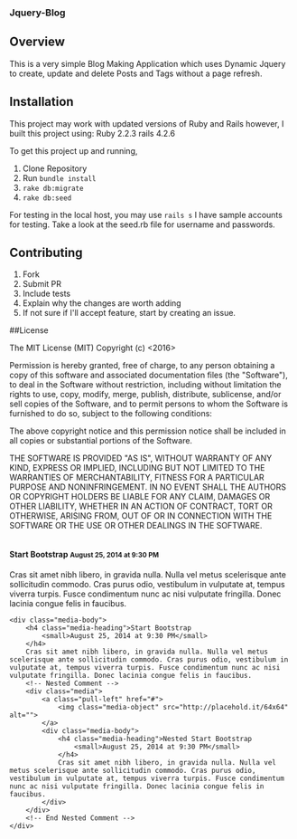 ### Jquery-Blog

## Overview

This is a very simple Blog Making Application which uses Dynamic Jquery to create, update and delete Posts and Tags without a page refresh.

## Installation

This project may work with updated versions of Ruby and Rails however, I built this project using: Ruby 2.2.3 rails 4.2.6

To get this project up and running,

1. Clone Repository
2. Run `bundle install`
3. `rake db:migrate`
4. `rake db:seed`

For testing in the local host, you may use `rails s` I have  sample accounts for testing. Take a look at the seed.rb file for username and passwords.

## Contributing

1. Fork
2. Submit PR
3. Include tests
4. Explain why the changes are worth adding
5. If not sure if I'll accept feature, start by creating an issue.


##License

The MIT License (MIT) Copyright (c) <2016>

Permission is hereby granted, free of charge, to any person obtaining a copy of this software and associated documentation files (the "Software"), to deal in the Software without restriction, including without limitation the rights to use, copy, modify, merge, publish, distribute, sublicense, and/or sell copies of the Software, and to permit persons to whom the Software is furnished to do so, subject to the following conditions:

The above copyright notice and this permission notice shall be included in all copies or substantial portions of the Software.

THE SOFTWARE IS PROVIDED "AS IS", WITHOUT WARRANTY OF ANY KIND, EXPRESS OR IMPLIED, INCLUDING BUT NOT LIMITED TO THE WARRANTIES OF MERCHANTABILITY, FITNESS FOR A PARTICULAR PURPOSE AND NONINFRINGEMENT. IN NO EVENT SHALL THE AUTHORS OR COPYRIGHT HOLDERS BE LIABLE FOR ANY CLAIM, DAMAGES OR OTHER LIABILITY, WHETHER IN AN ACTION OF CONTRACT, TORT OR OTHERWISE, ARISING FROM, OUT OF OR IN CONNECTION WITH THE SOFTWARE OR THE USE OR OTHER DEALINGS IN THE SOFTWARE.


<div class="media">
    <a class="pull-left" href="#">
        <img class="media-object" src="http://placehold.it/64x64" alt="">
    </a>
    <div class="media-body">
        <h4 class="media-heading">Start Bootstrap
            <small>August 25, 2014 at 9:30 PM</small>
        </h4>
        Cras sit amet nibh libero, in gravida nulla. Nulla vel metus scelerisque ante sollicitudin commodo. Cras purus odio, vestibulum in vulputate at, tempus viverra turpis. Fusce condimentum nunc ac nisi vulputate fringilla. Donec lacinia congue felis in faucibus.
    </div>
</div>

<!-- Comment -->
<div class="media">
    <a class="pull-left" href="#">
        <img class="media-object" src="http://placehold.it/64x64" alt="">
    </a>

    <div class="media-body">
        <h4 class="media-heading">Start Bootstrap
            <small>August 25, 2014 at 9:30 PM</small>
        </h4>
        Cras sit amet nibh libero, in gravida nulla. Nulla vel metus scelerisque ante sollicitudin commodo. Cras purus odio, vestibulum in vulputate at, tempus viverra turpis. Fusce condimentum nunc ac nisi vulputate fringilla. Donec lacinia congue felis in faucibus.
        <!-- Nested Comment -->
        <div class="media">
            <a class="pull-left" href="#">
                <img class="media-object" src="http://placehold.it/64x64" alt="">
            </a>
            <div class="media-body">
                <h4 class="media-heading">Nested Start Bootstrap
                    <small>August 25, 2014 at 9:30 PM</small>
                </h4>
                Cras sit amet nibh libero, in gravida nulla. Nulla vel metus scelerisque ante sollicitudin commodo. Cras purus odio, vestibulum in vulputate at, tempus viverra turpis. Fusce condimentum nunc ac nisi vulputate fringilla. Donec lacinia congue felis in faucibus.
            </div>
        </div>
        <!-- End Nested Comment -->
    </div>
</div>
